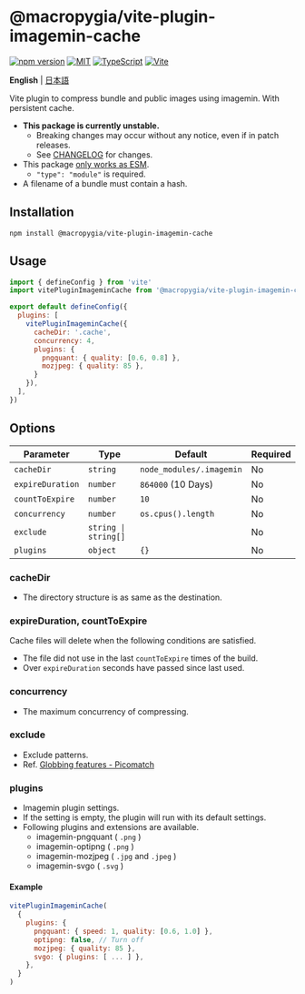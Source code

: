 # @macropygia/vite-plugin-imagemin-cache

[![npm version](https://img.shields.io/npm/v/@macropygia/vite-plugin-imagemin-cache.svg?style=flat-square)](https://www.npmjs.com/package/@macropygia/vite-plugin-imagemin-cache)
[![MIT](https://img.shields.io/npm/l/@macropygia/vite-plugin-imagemin-cache?style=flat-square)](./LICENSE)
[![TypeScript](https://img.shields.io/badge/TypeScript-3178c6?style=flat-square&logo=typescript&logoColor=white)](https://www.typescriptlang.org/)
[![Vite](https://img.shields.io/badge/Vite-646cff?style=flat-square&logo=Vite&logoColor=white)](https://vitejs.dev/)

**English** | [日本語](README.ja_JP.md)

Vite plugin to compress bundle and public images using imagemin. With persistent cache.

- **This package is currently unstable.**
    - Breaking changes may occur without any notice, even if in patch releases.
    - See [CHANGELOG](CHANGELOG.md) for changes.
- This package [only works as ESM](https://gist.github.com/sindresorhus/a39789f98801d908bbc7ff3ecc99d99c).
    - `"type": "module"` is required.
- A filename of a bundle must contain a hash.

## Installation

```shell
npm install @macropygia/vite-plugin-imagemin-cache
```

## Usage

```js
import { defineConfig } from 'vite'
import vitePluginImageminCache from '@macropygia/vite-plugin-imagemin-cache'

export default defineConfig({
  plugins: [
    vitePluginImageminCache({
      cacheDir: '.cache',
      concurrency: 4,
      plugins: {
        pngquant: { quality: [0.6, 0.8] },
        mozjpeg: { quality: 85 },
      }
    }),
  ],
})
```

## Options

| Parameter        | Type                 | Default                  | Required |
| ---------------- | -------------------- | ------------------------ | -------- |
| `cacheDir`       | `string`             | `node_modules/.imagemin` | No       |
| `expireDuration` | `number`             | `864000` (10 Days)       | No       |
| `countToExpire`  | `number`             | `10`                     | No       |
| `concurrency`    | `number`             | `os.cpus().length`       | No       |
| `exclude`        | `string \| string[]` |                          | No       |
| `plugins`        | `object`             | `{}`                     | No       |

### cacheDir

- The directory structure is as same as the destination.

### expireDuration, countToExpire

Cache files will delete when the following conditions are satisfied.

- The file did not use in the last `countToExpire` times of the build.
- Over `expireDuration` seconds have passed since last used.

### concurrency

- The maximum concurrency of compressing.

### exclude

- Exclude patterns.
- Ref. [Globbing features - Picomatch](https://github.com/micromatch/picomatch#globbing-features)

### plugins

- Imagemin plugin settings.
- If the setting is empty, the plugin will run with its default settings.
- Following plugins and extensions are available.
    - imagemin-pngquant ( `.png` )
    - imagemin-optipng ( `.png` )
    - imagemin-mozjpeg ( `.jpg` and `.jpeg` )
    - imagemin-svgo ( `.svg` )

#### Example

```js
vitePluginImageminCache(
  {
    plugins: {
      pngquant: { speed: 1, quality: [0.6, 1.0] },
      optipng: false, // Turn off
      mozjpeg: { quality: 85 },
      svgo: { plugins: [ ... ] },
    },
  }
)
```

